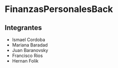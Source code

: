 # FinanzasPersonalesBack
## Integrantes
- Ismael Cordoba
- Mariana Baradad
- Juan Baranovsky
- Francisco Rios
- Hernan Folik
  
